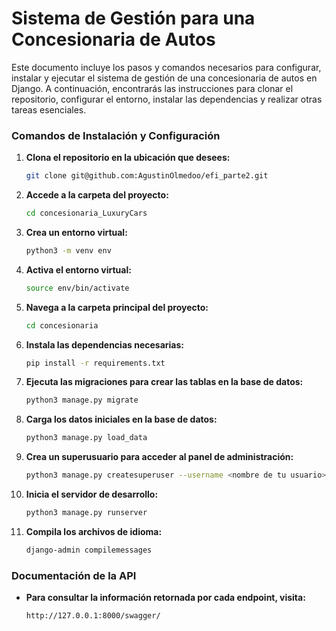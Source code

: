 # Sistema de Gestión para una Concesionaria de Autos

Este documento incluye los pasos y comandos necesarios para configurar, instalar y ejecutar el sistema de gestión de una concesionaria de autos en Django. A continuación, encontrarás las instrucciones para clonar el repositorio, configurar el entorno, instalar las dependencias y realizar otras tareas esenciales.

### Comandos de Instalación y Configuración

1. **Clona el repositorio en la ubicación que desees:**
    ```bash
    git clone git@github.com:AgustinOlmedoo/efi_parte2.git
    ```

2. **Accede a la carpeta del proyecto:**
    ```bash
    cd concesionaria_LuxuryCars
    ```

3. **Crea un entorno virtual:**
    ```bash
    python3 -m venv env
    ```

4. **Activa el entorno virtual:**
    ```bash
    source env/bin/activate
    ```

5. **Navega a la carpeta principal del proyecto:**
    ```bash
    cd concesionaria
    ```

6. **Instala las dependencias necesarias:**
    ```bash
    pip install -r requirements.txt
    ```

7. **Ejecuta las migraciones para crear las tablas en la base de datos:**
    ```bash
    python3 manage.py migrate
    ```

8. **Carga los datos iniciales en la base de datos:**
    ```bash
    python3 manage.py load_data
    ```

9. **Crea un superusuario para acceder al panel de administración:**
    ```bash
    python3 manage.py createsuperuser --username <nombre de tu usuario>
    ```

10. **Inicia el servidor de desarrollo:**
    ```bash
    python3 manage.py runserver
    ```

11. **Compila los archivos de idioma:**
    ```bash
    django-admin compilemessages
    ```

### Documentación de la API

- **Para consultar la información retornada por cada endpoint, visita:**
    ```plaintext
    http://127.0.0.1:8000/swagger/
    ```

